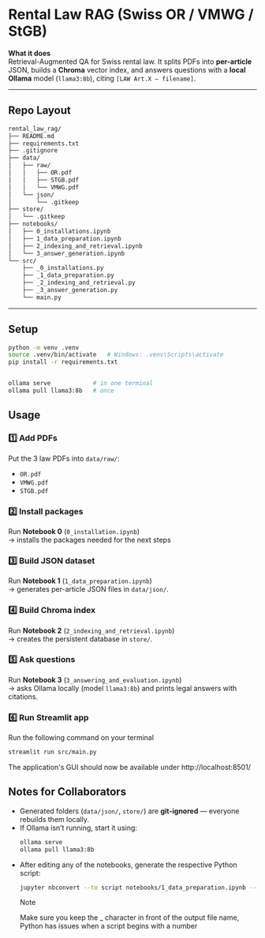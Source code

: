 # Rental Law RAG (Swiss OR / VMWG / StGB)

**What it does**  
Retrieval-Augmented QA for Swiss rental law. It splits PDFs into **per-article** JSON, builds a **Chroma** vector index, and answers questions with a **local Ollama** model (`llama3:8b`), citing `[LAW Art.X – filename]`.

---

## Repo Layout
```bash
rental_law_rag/
├── README.md
├── requirements.txt
├── .gitignore
├── data/
│   ├── raw/
│   │   ├── OR.pdf
│   │   ├── STGB.pdf
│   │   └── VMWG.pdf
│   └── json/
│       └── .gitkeep
├── store/
│   └── .gitkeep
├── notebooks/
│   ├── 0_installations.ipynb
│   ├── 1_data_preparation.ipynb
│   ├── 2_indexing_and_retrieval.ipynb
│   └── 3_answer_generation.ipynb
└── src/
    ├── _0_installations.py
    ├── _1_data_preparation.py
    ├── _2_indexing_and_retrieval.py
    ├── _3_answer_generation.py
    └── main.py
```



---

## Setup

```bash
python -m venv .venv
source .venv/bin/activate   # Windows: .venv\Scripts\activate
pip install -r requirements.txt


ollama serve            # in one terminal
ollama pull llama3:8b   # once
```

## Usage

### 1️⃣ Add PDFs
Put the 3 law PDFs into `data/raw/`:
- `OR.pdf`
- `VMWG.pdf`
- `STGB.pdf`

### 2️⃣ Install packages
Run **Notebook 0** (`0_installation.ipynb`) \
→ installs the packages needed for the next steps

### 3️⃣ Build JSON dataset
Run **Notebook 1** (`1_data_preparation.ipynb`)  
→ generates per-article JSON files in `data/json/`.

### 4️⃣ Build Chroma index
Run **Notebook 2** (`2_indexing_and_retrieval.ipynb`)  
→ creates the persistent database in `store/`.

### 5️⃣ Ask questions
Run **Notebook 3** (`3_answering_and_evaluation.ipynb`)  
→ asks Ollama locally (model `llama3:8b`) and prints legal answers with citations.

### 6️⃣ Run Streamlit app
Run the following command on your terminal
```bash
streamlit run src/main.py
```
The application's GUI should now be available under http://localhost:8501/

## Notes for Collaborators
- Generated folders (`data/json/`, `store/`) are **git-ignored** — everyone rebuilds them locally.
- If Ollama isn’t running, start it using:
  ```bash
  ollama serve
  ollama pull llama3:8b
  ```
- After editing any of the notebooks, generate the respective Python script:
  ```bash
  jupyter nbconvert --to script notebooks/1_data_preparation.ipynb --output "_1_data_preparation.py" --output-dir=src
  ```
  > [!NOTE]
  > Make sure you keep the _ character in front of the output file name, Python has issues when a script begins with a number